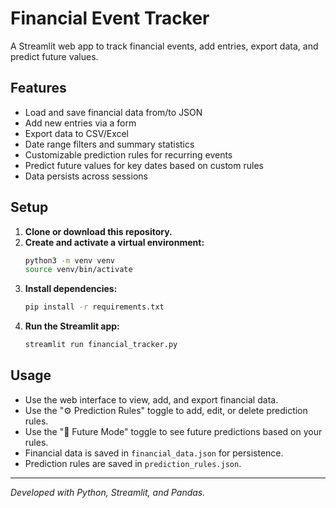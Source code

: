 # Financial Event Tracker

A Streamlit web app to track financial events, add entries, export data, and predict future values.

## Features
- Load and save financial data from/to JSON
- Add new entries via a form
- Export data to CSV/Excel
- Date range filters and summary statistics
- Customizable prediction rules for recurring events
- Predict future values for key dates based on custom rules
- Data persists across sessions

## Setup

1. **Clone or download this repository.**
2. **Create and activate a virtual environment:**
   ```zsh
   python3 -m venv venv
   source venv/bin/activate
   ```
3. **Install dependencies:**
   ```zsh
   pip install -r requirements.txt
   ```
4. **Run the Streamlit app:**
   ```zsh
   streamlit run financial_tracker.py
   ```

## Usage
- Use the web interface to view, add, and export financial data.
- Use the "⚙️ Prediction Rules" toggle to add, edit, or delete prediction rules.
- Use the "🔮 Future Mode" toggle to see future predictions based on your rules.
- Financial data is saved in `financial_data.json` for persistence.
- Prediction rules are saved in `prediction_rules.json`.

---

*Developed with Python, Streamlit, and Pandas.*
